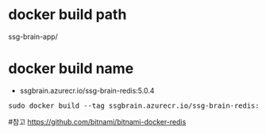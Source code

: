 # docker build path
ssg-brain-app/


# docker build name
- ssgbrain.azurecr.io/ssg-brain-redis:5.0.4
<pre>
sudo docker build --tag ssgbrain.azurecr.io/ssg-brain-redis:5.0.4 -f ssg-brain-app/container/common/docker/redis/5.0.4/Dockerfile .
</pre>


#참고
https://github.com/bitnami/bitnami-docker-redis